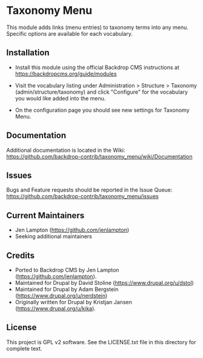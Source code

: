 Taxonomy Menu
=============

This module adds links (menu entries) to taxonomy terms into any menu.
Specific options are available for each vocabulary.


Installation
------------

- Install this module using the official Backdrop CMS instructions at
  https://backdropcms.org/guide/modules

- Visit the vocabulary listing under Administration > Structure > Taxonomy
  (admin/structure/taxonomy) and click "Configure" for the vocabulary you would
  like added into the menu.

- On the configuration page you should see new settings for Taxonomy Menu.

Documentation
-------------

Additional documentation is located in the Wiki:
https://github.com/backdrop-contrib/taxonomy_menu/wiki/Documentation

Issues
------

Bugs and Feature requests should be reported in the Issue Queue:
https://github.com/backdrop-contrib/taxonomy_menu/issues

Current Maintainers
-------------------

- Jen Lampton (https://github.com/jenlampton)
- Seeking additional maintainers

Credits
-------

- Ported to Backdrop CMS by Jen Lampton (https://github.com/jenlampton).
- Maintained for Drupal by David Stoline (https://www.drupal.org/u/dstol)
- Maintained for Drupal by Adam Bergstein (https://www.drupal.org/u/nerdstein)
- Originally written for Drupal by Kristjan Jansen (https://www.drupal.org/u/kika).

License
-------

This project is GPL v2 software. See the LICENSE.txt file in this directory for
complete text.
